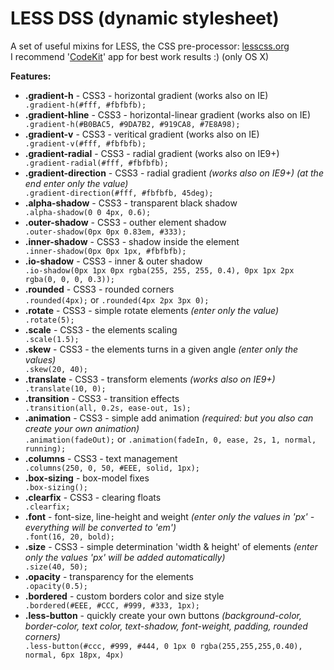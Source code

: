 LESS DSS (dynamic stylesheet)
=============

A set of useful mixins for LESS, the CSS pre-processor: <a href="http://lesscss.org" target="_blank">lesscss.org</a>
<br/>I recommend '<a href="http://incident57.com/codekit/" target="_blank">CodeKit</a>' app for best work results :) (only OS X)

   <b>Features:</b>

 <ul>
   <li><b>.gradient-h</b>            - CSS3 - horizontal gradient (works also on IE)</li>
   <code>.gradient-h(#fff, #fbfbfb);</code>

   <li><b>.gradient-hline</b>         - CSS3 - horizontal-linear gradient (works also on IE)</li>
   <code>.gradient-h(#B0BAC5, #9DA7B2, #919CA8, #7E8A98);</code>

   <li><b>.gradient-v</b>            - CSS3 - veritical gradient (works also on IE)</li>
   <code>.gradient-v(#fff, #fbfbfb);</code>

   <li><b>.gradient-radial</b>       - CSS3 - radial gradient (works also on IE9+)</li>
   <code>.gradient-radial(#fff, #fbfbfb);</code>

   <li><b>.gradient-direction</b>    - CSS3 - radial gradient <i>(works also on IE9+) (at the end enter only the value)</i></li>
   <code>.gradient-direction(#fff, #fbfbfb, 45deg);</code>

   <br/>

   <li><b>.alpha-shadow</b>          - CSS3 - transparent black shadow</li>
   <code>.alpha-shadow(0 0 4px, 0.6);</code>

   <li><b>.outer-shadow</b>          - CSS3 - outher element shadow</li>
   <code>.outer-shadow(0px 0px 0.83em, #333);</code>

   <li><b>.inner-shadow</b>          - CSS3 - shadow inside the element</li>
   <code>.inner-shadow(0px 0px 1px, #fbfbfb);</code>

   <li><b>.io-shadow</b>             - CSS3 - inner & outer shadow</li>
   <code>.io-shadow(0px 1px 0px rgba(255, 255, 255, 0.4), 0px 1px 2px rgba(0, 0, 0, 0.3));</code>

   <br/>

   <li><b>.rounded</b>               - CSS3 - rounded corners</li>
   <code>.rounded(4px);</code> or <code>.rounded(4px 2px 3px 0);</code>

   <li><b>.rotate</b>                - CSS3 - simple rotate elements <i>(enter only the value)</i></li>
   <code>.rotate(5);</code>

   <li><b>.scale</b>                 - CSS3 - the elements scaling</li>
   <code>.scale(1.5);</code>

   <li><b>.skew</b>                  - CSS3 - the elements turns in a given angle <i>(enter only the values)</i></li>
   <code>.skew(20, 40);</code>

   <li><b>.translate</b>             - CSS3 - transform elements <i>(works also on IE9+)</i></li>
   <code>.translate(10, 0);</code>

   <li><b>.transition</b>            - CSS3 - transition effects</li>
   <code>.transition(all, 0.2s, ease-out, 1s);</code>

   <li><b>.animation</b>             - CSS3 - simple add animation <i>(required: <http://daneden.me/animate/> but you also can create your own animation)</i></li>
   <code>.animation(fadeOut);</code> or <code>.animation(fadeIn, 0, ease, 2s, 1, normal, running);</code>

   <br/>

   <li><b>.columns</b>               - CSS3 - text management</li>
   <code>.columns(250, 0, 50, #EEE, solid, 1px);</code>

   <br/>

   <li><b>.box-sizing</b>            - box-model fixes</li>
   <code>.box-sizing();</code>

   <li><b>.clearfix</b>              - CSS3 - clearing floats</li>
   <code>.clearfix;</code>

   <li><b>.font</b>                  - font-size, line-height and weight <i>(enter only the values ​​in 'px' - everything will be converted to 'em')</i></li>
   <code>.font(16, 20, bold);</code>

   <li><b>.size</b>                  - CSS3 - simple determination 'width & height' of elements <i>(enter only the values 'px' will be added automatically)</i></li>
   <code>.size(40, 50);</code>

   <li><b>.opacity</b>               - transparency for the elements</li>
   <code>.opacity(0.5);</code>

   <li><b>.bordered</b>              - custom borders color and size style</li> 
   <code>.bordered(#EEE, #CCC, #999, #333, 1px);</code>

   <li><b>.less-button</b>               - quickly create your own buttons <i>(background-color, border-color, text color, text-shadow, font-weight, padding, rounded corners)</i></li>
   <code>.less-button(#ccc, #999, #444, 0 1px 0 rgba(255,255,255,0.40), normal, 6px 18px, 4px)</code>
 </ul>